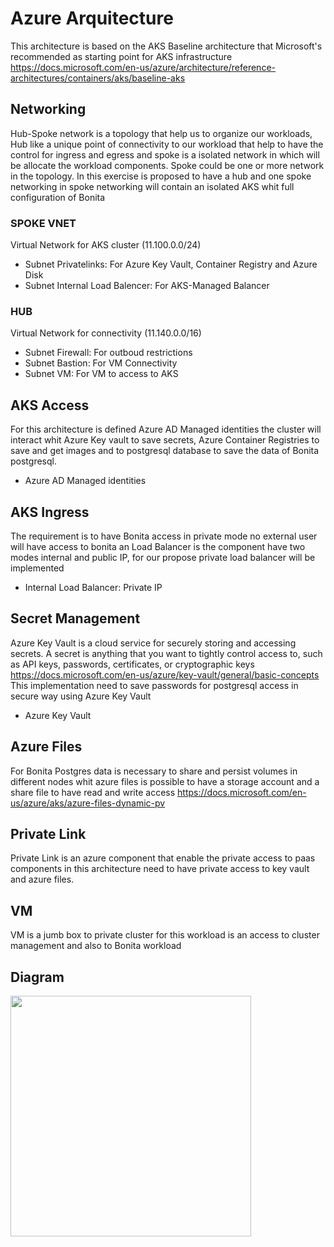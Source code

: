 # Azure Arquitecture

This architecture is based on the AKS Baseline architecture that Microsoft's recommended as starting point for AKS infrastructure
https://docs.microsoft.com/en-us/azure/architecture/reference-architectures/containers/aks/baseline-aks

## Networking
Hub-Spoke network is a topology that help us to organize our workloads, Hub like a unique point of connectivity to our workload that help to have the control for ingress and egress and spoke is a isolated network in which will be allocate the workload components. Spoke could be one or more network in the topology. In this exercise is proposed to have a hub and one spoke networking in spoke networking will contain an isolated AKS whit full configuration of Bonita 

### SPOKE VNET 
Virtual Network for AKS cluster (11.100.0.0/24)
* Subnet Privatelinks: For Azure Key Vault, Container Registry and Azure Disk
* Subnet Internal Load Balencer: For AKS-Managed Balancer

### HUB
Virtual Network for connectivity (11.140.0.0/16)
* Subnet Firewall: For outboud restrictions
* Subnet Bastion: For VM Connectivity
* Subnet VM: For VM to access to AKS

## AKS Access

For this architecture is defined Azure AD Managed identities the cluster will interact whit Azure Key vault to save secrets, Azure Container Registries to save and get images and to postgresql database to save the data of Bonita postgresql.
* Azure AD Managed identities

## AKS Ingress

The requirement is to have Bonita access in private mode no external user will have access to bonita an Load Balancer is the component have two modes internal and public IP, for our propose  private load balancer will be implemented
* Internal Load Balancer: Private IP

## Secret Management
Azure Key Vault is a cloud service for securely storing and accessing secrets. A secret is anything that you want to tightly control access to, such as API keys, passwords, certificates, or cryptographic keys https://docs.microsoft.com/en-us/azure/key-vault/general/basic-concepts 
This implementation need to save passwords for postgresql access in secure way using Azure Key Vault 
* Azure Key Vault

## Azure Files
For Bonita Postgres data is necessary to share and persist volumes in different nodes whit azure files is possible to have a storage account and a share file to have read and write access
https://docs.microsoft.com/en-us/azure/aks/azure-files-dynamic-pv

## Private Link
Private Link is an azure component that enable the private access to paas components in this architecture need to have private access to key vault and azure files.

## VM
VM is a jumb box to private cluster for this workload is an access to cluster management and also to Bonita workload

## Diagram
<img src="https://github.com/RodrigoVeraSYS/AKS-Private/blob/main/Img/Arquitecture.jpg" width="385px" align="center">
